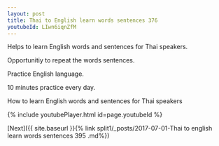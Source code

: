 ```yaml
---
layout: post
title: Thai to English learn words sentences 376 
youtubeId: LIwn6iqnZfM
---
```

 
 
Helps to learn English words and sentences for Thai speakers.

Opportunitiy to repeat the words sentences. 

Practice English language. 
 
10 minutes practice every day. 
 
How to learn English words and sentences for Thai speakers 
 
{% include youtubePlayer.html id=page.youtubeId %}
 
 
[Next]({{ site.baseurl }}{% link  split1/_posts/2017-07-01-Thai to english learn words sentences 395 .md%})
 
